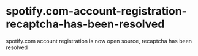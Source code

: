# spotify.com-account-registration-recaptcha-has-been-resolved
spotify.com account registration is now open source, recaptcha has been resolved
